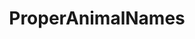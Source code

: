 ---
title: ProperAnimalNames
crosslinks:
- livven
- natureismetal
- oddlysatisfying
- SCP
- Creatures_of_earth
- tifu
- Sneks
---